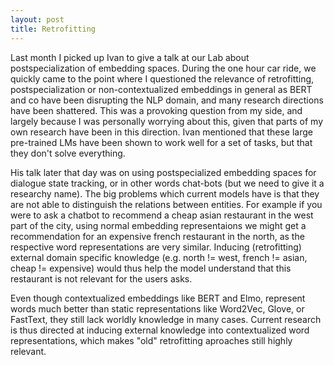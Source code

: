```yaml
---
layout: post
title: Retrofitting
---
```


Last month I picked up Ivan to give a talk at our Lab about postspecialization of embedding spaces. During the one hour car ride, we quickly came to the point where I questioned the relevance of retrofitting, postspecialization or non-contextualized embeddings in general as BERT and co have been disrupting the NLP domain, and many research directions have been shattered. This was a provoking question from my side, and largely because I was personally worrying about this, given that parts of my own research have been in this direction. Ivan mentioned that these large pre-trained LMs have been shown to work well for a set of tasks, but that they don't solve everything. 

His talk later that day was on using postspecialized embedding spaces for dialogue state tracking, or in other words chat-bots (but we need to give it a researchy name). The big problems which current models have is that they are not able to distinguish the relations between entities. For example if you were to ask a chatbot to recommend a cheap asian restaurant in the west part of the city, using normal embedding representaions we might get a recommendation for an expensive french restaurant in the north, as the respective word representations are very similar. Inducing (retrofitting) external domain specific knowledge (e.g. north != west, french != asian, cheap != expensive) would thus help the model understand that this restaurant is not relevant for the users asks. 

Even though contextualized embeddings like BERT and Elmo, represent words much better than static representations like Word2Vec, Glove, or FastText, they still lack worldly knowledge in many cases. Current research is thus directed at inducing external knowledge into contextualized word representations, which makes "old" retrofitting aproaches still highly relevant. 

